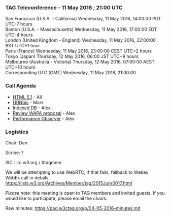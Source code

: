 ### TAG Teleconference – 11 May 2016 ; 21:00 UTC

San Francisco (U.S.A. - California)	Wednesday, 11 May 2016, 14:00:00	PDT	UTC-7 hours  
Boston (U.S.A. - Massachusetts)	Wednesday, 11 May 2016, 17:00:00	EDT	UTC-4 hours  
London (United Kingdom - England)	Wednesday, 11 May 2016, 22:00:00	BST	UTC+1 hour  
Paris (France)	Wednesday, 11 May 2016, 23:00:00	CEST	UTC+2 hours  
Tokyo (Japan)	Thursday, 12 May 2016, 06:00	JST	UTC+9 hours  
Melbourne (Australia - Victoria)	Thursday, 12 May 2016, 07:00:00	AEST	UTC+10 hours  
Corresponding UTC (GMT)	Wednesday, 11 May 2016, 21:00:00	 

### Call Agenda
* [HTML 5.1](https://github.com/w3ctag/spec-reviews/issues/119) - All
* [URNbis](https://github.com/w3ctag/spec-reviews/issues/117) - Mark
* [Indexed DB](https://github.com/w3ctag/spec-reviews/issues/84) - Alex
* [Review WAPA proposal](https://github.com/w3ctag/spec-reviews/issues/63) - Alex
* [Performance Observer](https://github.com/w3ctag/spec-reviews/issues/18) - Alex

### Logistics

Chair: Dan

Scribe: ?

IRC : irc.w3.org / #tagmem

We will be attempting to use WebRTC, if that fails, fallback to Webex.
WebEx call in details: https://lists.w3.org/Archives/Member/tag/2015Jun/0017.html

*Please note*: this meeting is open to TAG members and invited guests. If you would like to participate, please email the chairs.

Raw minutes: https://pad.w3ctag.org/p/04-05-2016-minutes.md
